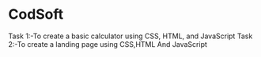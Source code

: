 # CodSoft
Task 1:-To create a basic calculator using CSS, HTML, and JavaScript
Task 2:-To create a landing page using CSS,HTML And JavaScript
